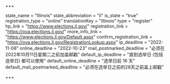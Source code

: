 +++

state_name = "Illinois"
state_abbreviation = "il"
is_state = "true"
registration_type = "online"
translationKey = "Illinois"
type = "register"
hp_link = "https://www.elections.il.gov/"
registration_link = "https://ova.elections.il.gov/"
more_info_link = "https://www.elections.il.gov/Default.aspx"
confirm_registration_link = "https://ova.elections.il.gov/RegistrationLookup.aspx"
ip_deadline = "2022-11-08"
online_deadline = "2022-10-23"
mail_postmarked_deadline = "必须在2022年10月11日星期二之前加盖邮戳"
default_ip_deadline = "直到选举日 (包括选举日) 都可以使用"
default_online_deadline = "选举日前 16 天"
default_mail_postmarked_deadline = "必须在选举日之前的28天之前盖上邮戳"

+++